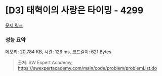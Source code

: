 # [D3] 태혁이의 사랑은 타이밍 - 4299 

[문제 링크](https://swexpertacademy.com/main/code/problem/problemDetail.do?contestProbId=AWLv6mx6htoDFAVV) 

### 성능 요약

메모리: 20,784 KB, 시간: 126 ms, 코드길이: 621 Bytes



> 출처: SW Expert Academy, https://swexpertacademy.com/main/code/problem/problemList.do